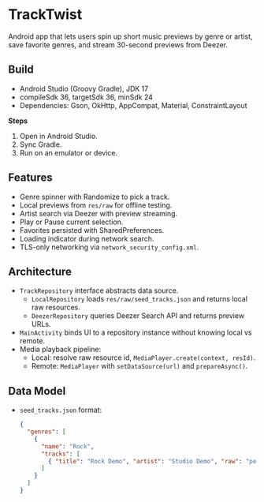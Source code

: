 # TrackTwist

Android app that lets users spin up short music previews by genre or artist, save favorite genres, and stream 30-second previews from Deezer.

## Build

- Android Studio (Groovy Gradle), JDK 17
- compileSdk 36, targetSdk 36, minSdk 24
- Dependencies: Gson, OkHttp, AppCompat, Material, ConstraintLayout

**Steps**
1. Open in Android Studio.
2. Sync Gradle.
3. Run on an emulator or device.

## Features

- Genre spinner with Randomize to pick a track.
- Local previews from `res/raw` for offline testing.
- Artist search via Deezer with preview streaming.
- Play or Pause current selection.
- Favorites persisted with SharedPreferences.
- Loading indicator during network search.
- TLS-only networking via `network_security_config.xml`.

## Architecture

- `TrackRepository` interface abstracts data source.
    - `LocalRepository` loads `res/raw/seed_tracks.json` and returns local raw resources.
    - `DeezerRepository` queries Deezer Search API and returns preview URLs.
- `MainActivity` binds UI to a repository instance without knowing local vs remote.
- Media playback pipeline:
    - Local: resolve raw resource id, `MediaPlayer.create(context, resId)`.
    - Remote: `MediaPlayer` with `setDataSource(url)` and `prepareAsync()`.

## Data Model

- `seed_tracks.json` format:
  ```json
  {
    "genres": [
      {
        "name": "Rock",
        "tracks": [
          { "title": "Rock Demo", "artist": "Studio Demo", "raw": "personalholloway" }
        ]
      }
    ]
  }

